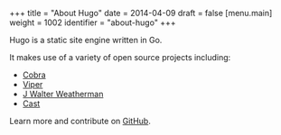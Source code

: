 +++
title = "About Hugo"
date = 2014-04-09
draft = false
[menu.main]
  weight = 1002
  identifier = "about-hugo"
+++

Hugo is a static site engine written in Go.

It makes use of a variety of open source projects including:

-   [Cobra](https://github.com/spf13/cobra)
-   [Viper](https://github.com/spf13/viper)
-   [J Walter Weatherman](https://github.com/spf13/jWalterWeatherman)
-   [Cast](https://github.com/spf13/cast)

Learn more and contribute on [GitHub](https://github.com/gohugoio/hugo).

[//]: # "Exported with love from a post written in Org mode"
[//]: # "- https://github.com/kaushalmodi/ox-hugo"
